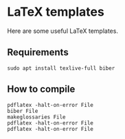 # LaTeX templates

Here are some useful LaTeX templates.

## Requirements

```shell
sudo apt install texlive-full biber
```

## How to compile

```shell
pdflatex -halt-on-error File
biber File
makeglossaries File
pdflatex -halt-on-error File
pdflatex -halt-on-error File
```
